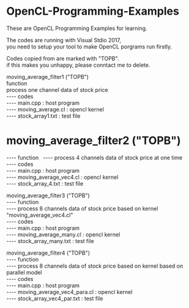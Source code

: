 # OpenCL-Programming-Examples
These are OpenCL Programming Examples for learning.

The codes are running with Visual Stdio 2017,  
you need to setup your tool to make OpenCL porgrams run firstly. 

Codes copied from <The OpenCL Programming Book> are marked with "TOPB".  
if this makes you unhappy, please conntact me to delete.  
  
moving_average_filter1 ("TOPB")  
    function   
        process one channel data of stock price   
  ---- codes   
    ---- main.cpp                 : host program  
    ---- moving_average.cl        : opencl kernel  
    ---- stock_array1.txt         : test file  

moving_average_filter2 ("TOPB")  
====
  ---- function  
    ---- process 4 channels data of stock price at one time  
  ---- codes  
    ---- main.cpp                 : host program  
    ---- moving_average_vec4.cl   : opencl kernel  
    ---- stock_array_4.txt        : test file  
    
moving_average_filter3 ("TOPB")  
  ---- function  
    ---- process 8 channels data of stock price based on kernel "moving_average_vec4.cl"  
  ---- codes  
    ---- main.cpp                 : host program  
    ---- moving_average_many.cl   : opencl kernel  
    ---- stock_array_many.txt     : test file  

moving_average_filter4 ("TOPB")  
  ---- function  
    ---- process 8 channels data of stock price based on kernel based on parallel model  
  ---- codes  
    ---- main.cpp                 : host program  
    ---- moving_average_vec4_para.cl : opencl kernel  
    ---- stock_array_vec4_par.txt : test file  






